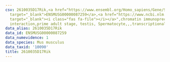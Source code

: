 ```yaml
---
csv: 2610035D17Rik,<a href="https://www.ensembl.org/Homo_sapiens/Gene/Summary?db=core;g=ENSMUSG00000087259"
  target="_blank">ENSMUSG00000087259</a>,<a href="https://www.ncbi.nlm.nih.gov/pubmed/25450459"
  target="_blank"><i class="fas fa-file"></i></a>",chromatin immunoprecipitation assay,direct
  interaction,prime adult stage, testis, Spermatocyte,,,transcriptional regulation,
data_alias: 2610035D17Rik
data_id: ENSMUSG00000087259
data_numevidence: 1
data_species: Mus musculus
data_taxid: '10090'
title: 2610035D17Rik
---
```


